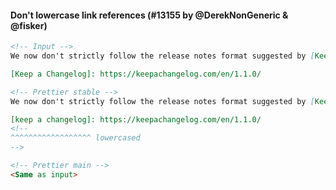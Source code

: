 #### Don't lowercase link references (#13155 by @DerekNonGeneric & @fisker)

<!-- prettier-ignore -->
```markdown
<!-- Input -->
We now don't strictly follow the release notes format suggested by [Keep a Changelog].

[Keep a Changelog]: https://keepachangelog.com/en/1.1.0/

<!-- Prettier stable -->
We now don't strictly follow the release notes format suggested by [Keep a Changelog].

[keep a changelog]: https://keepachangelog.com/en/1.1.0/
<!--
^^^^^^^^^^^^^^^^^^ lowercased
-->

<!-- Prettier main -->
<Same as input>
```
